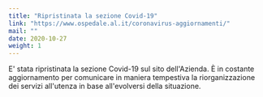 ```yaml
---
title: "Ripristinata la sezione Covid-19"
link: "https://www.ospedale.al.it/coronavirus-aggiornamenti/"
mail: ""
date: 2020-10-27
weight: 1
---
```


E' stata ripristinata la sezione Covid-19 sul sito dell'Azienda.
È in costante aggiornamento per comunicare in maniera tempestiva la riorganizzazione dei servizi all'utenza in base all'evolversi della situazione.
